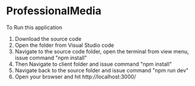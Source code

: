 # ProfessionalMedia
To Run this application
1. Download the source code
2. Open the folder from Visual Studio code
3. Navigate to the source code folder, open the terminal from view menu, issue command "npm install"
4. Then Navigate to client folder and issue command "npm install"
5. Navigate back to the source folder and issue command "npm run dev"
6. Open your browser and hit http://localhost:3000/
